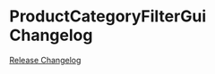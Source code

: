 # ProductCategoryFilterGui Changelog

[Release Changelog](https://github.com/spryker/product-category-filter-gui/releases)
